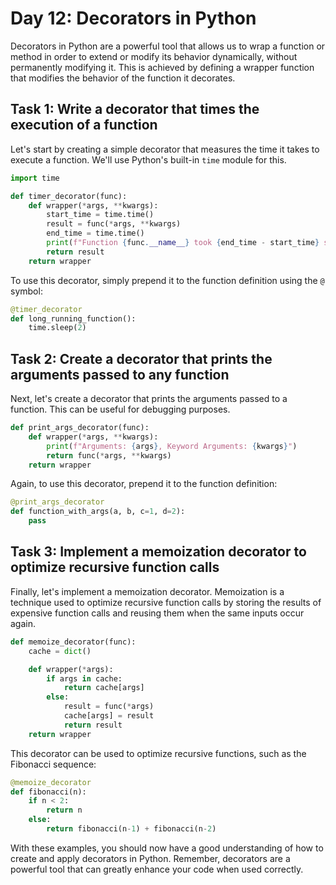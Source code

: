 # Day 12: Decorators in Python

Decorators in Python are a powerful tool that allows us to wrap a function or method in order to extend or modify its behavior dynamically, without permanently modifying it. This is achieved by defining a wrapper function that modifies the behavior of the function it decorates.

## Task 1: Write a decorator that times the execution of a function

Let's start by creating a simple decorator that measures the time it takes to execute a function. We'll use Python's built-in `time` module for this.

```python
import time

def timer_decorator(func):
    def wrapper(*args, **kwargs):
        start_time = time.time()
        result = func(*args, **kwargs)
        end_time = time.time()
        print(f"Function {func.__name__} took {end_time - start_time} seconds to run.")
        return result
    return wrapper
```

To use this decorator, simply prepend it to the function definition using the `@` symbol:

```python
@timer_decorator
def long_running_function():
    time.sleep(2)
```

## Task 2: Create a decorator that prints the arguments passed to any function

Next, let's create a decorator that prints the arguments passed to a function. This can be useful for debugging purposes.

```python
def print_args_decorator(func):
    def wrapper(*args, **kwargs):
        print(f"Arguments: {args}, Keyword Arguments: {kwargs}")
        return func(*args, **kwargs)
    return wrapper
```

Again, to use this decorator, prepend it to the function definition:

```python
@print_args_decorator
def function_with_args(a, b, c=1, d=2):
    pass
```

## Task 3: Implement a memoization decorator to optimize recursive function calls

Finally, let's implement a memoization decorator. Memoization is a technique used to optimize recursive function calls by storing the results of expensive function calls and reusing them when the same inputs occur again.

```python
def memoize_decorator(func):
    cache = dict()

    def wrapper(*args):
        if args in cache:
            return cache[args]
        else:
            result = func(*args)
            cache[args] = result
            return result
    return wrapper
```

This decorator can be used to optimize recursive functions, such as the Fibonacci sequence:

```python
@memoize_decorator
def fibonacci(n):
    if n < 2:
        return n
    else:
        return fibonacci(n-1) + fibonacci(n-2)
```

With these examples, you should now have a good understanding of how to create and apply decorators in Python. Remember, decorators are a powerful tool that can greatly enhance your code when used correctly.